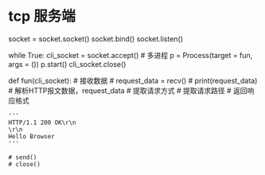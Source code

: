 # tcp 服务端
socket = socket.socket()
socket.bind()
socket.listen()

while True:
	cli_socket = socket.accept()
    # 多进程
    p = Process(target = fun, args = ())
    p.start()
    cli_socket.close()
   

def fun(cli_socket):
	# 接收数据
	# request_data = recv()
	# print(request_data)
	# 解析HTTP报文数据，request_data
	# 提取请求方式
	# 提取请求路径
	# 返回响应格式

	'''
	HTTP/1.1 200 OK\r\n
	\r\n
	Hello Browser
	'''

	# send()
	# close()